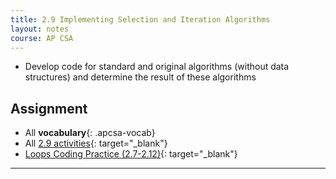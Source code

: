 ```yaml
---
title: 2.9 Implementing Selection and Iteration Algorithms
layout: notes
course: AP CSA
---
```


- Develop code for standard and original algorithms (without data structures) and determine the result of these algorithms

## Assignment

- All **vocabulary**{: .apcsa-vocab}
- All [2.9 activities](https://runestone.academy/ns/books/published/manvillehighschool_csawesome2_2526/topic-2-9-loop-algorithms.html){: target="_blank"}
- [Loops Coding Practice (2.7-2.12)](https://runestone.academy/ns/books/published/manvillehighschool_csawesome2_2526/loops-practice-coding.html){: target="_blank"}

---

